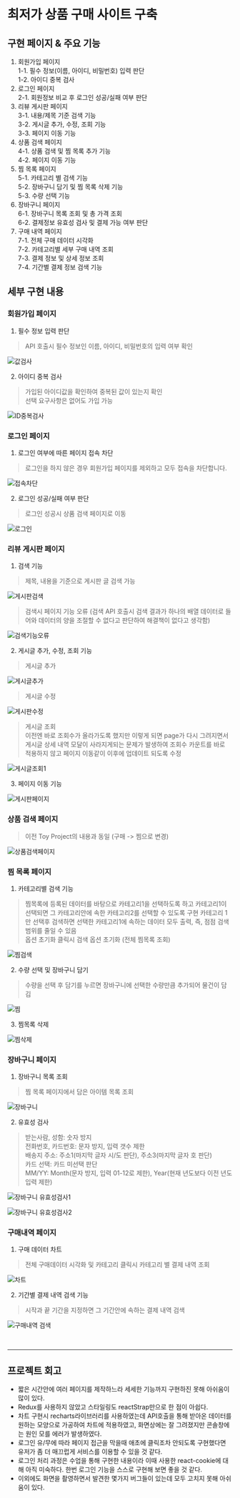 # 최저가 상품 구매 사이트 구축

## 구현 페이지 & 주요 기능

1. 회원가입 페이지  
   1-1. 필수 정보(이름, 아이디, 비밀번호) 입력 판단  
   1-2. 아이디 중복 검사
2. 로그인 페이지  
   2-1. 회원정보 비교 후 로그인 성공/실패 여부 판단
3. 리뷰 게시판 페이지  
   3-1. 내용/제목 기준 검색 기능  
   3-2. 게시글 추가, 수정, 조회 기능  
   3-3. 페이지 이동 기능
4. 상품 검색 페이지  
   4-1. 상품 검색 및 찜 목록 추가 기능  
   4-2. 페이지 이동 기능
5. 찜 목록 페이지  
   5-1. 카테고리 별 검색 기능  
   5-2. 장바구니 담기 및 찜 목록 삭제 기능  
   5-3. 수량 선택 기능
6. 장바구니 페이지  
   6-1. 장바구니 목록 조회 및 총 가격 조회  
   6-2. 결제정보 유효성 검사 및 결제 가능 여부 판단
7. 구매 내역 페이지  
   7-1. 전체 구매 데이터 시각화  
   7-2. 카테고리별 세부 구매 내역 조회  
   7-3. 결제 정보 및 상세 정보 조회  
   7-4. 기간별 결제 정보 검색 기능

## 세부 구현 내용

### 회원가입 페이지

1. 필수 정보 입력 판단

> API 호출시 필수 정보인 이름, 아이디, 비밀번호의 입력 여부 확인

![값검사](https://user-images.githubusercontent.com/60686984/147471008-cd5569a6-f146-4886-a9b0-4fd91b1abf7d.gif)

2. 아이디 중복 검사

> 가입된 아이디값을 확인하여 중복된 값이 있는지 확인  
> 선택 요구사항은 없어도 가입 가능

![ID중복검사](https://user-images.githubusercontent.com/60686984/147470875-f9c17ec5-e2df-4da2-bff4-1a708901e9ef.gif)

### 로그인 페이지

1. 로그인 여부에 따른 페이지 접속 차단

> 로그인을 하지 않은 경우 회원가입 페이지를 제외하고 모두 접속을 차단합니다.

![접속차단](https://user-images.githubusercontent.com/60686984/147470774-9d2ab01b-fc6e-4fab-afec-69252a7fd20c.gif)

2. 로그인 성공/실패 여부 판단

> 로그인 성공시 상품 검색 페이지로 이동

![로그인](https://user-images.githubusercontent.com/60686984/147471482-393dcc3c-0476-46ce-9f64-7ec8ea0b78c4.gif)

### 리뷰 게시판 페이지

1. 검색 기능

> 제목, 내용을 기준으로 게시판 글 검색 가능

![게시판검색](https://user-images.githubusercontent.com/60686984/147474225-0650da21-154f-4301-9e24-b4212da30d48.gif)

> 검색시 페이지 기능 오류 (검색 API 호출시 검색 결과가 하나의 배열 데이터로 들어와 데이터의 양을 조절할 수 없다고 판단하여 해결책이 없다고 생각함)

![검색기능오류](https://user-images.githubusercontent.com/60686984/147474519-d0d909b5-4bcf-4db0-90f8-2b6387098df0.gif)

2. 게시글 추가, 수정, 조회 기능

> 게시글 추가

![게시글추가](https://user-images.githubusercontent.com/60686984/147472310-a8610ecf-7d5f-42b7-94d3-e3d7cde49012.gif)

> 게시글 수정

![게시판수정](https://user-images.githubusercontent.com/60686984/147473911-c1d30e38-b3e9-4da9-a42c-f48851c6ba44.gif)

> 게시글 조회  
> 이전엔 바로 조회수가 올라가도록 했지만 이렇게 되면 page가 다시 그려지면서 게시글 상세 내역 모달이 사라지게되는 문제가 발생하여 조회수 카운트를 바로 적용하지 않고 페이지 이동같이 이후에 업데이트 되도록 수정

![게시글조회1](https://user-images.githubusercontent.com/60686984/147472515-6adf7b84-cfdf-42e7-bddf-f893faa91995.gif)

3. 페이지 이동 기능

![게시판페이지](https://user-images.githubusercontent.com/60686984/147472068-6ea580cf-386d-4bd0-bf56-c1ef11286b75.gif)

### 상품 검색 페이지

> 이전 Toy Project의 내용과 동일 (구매 -> 찜으로 변경)

![상품검색페이지](https://user-images.githubusercontent.com/60686984/147474718-a1f94967-c644-480e-9a9c-369cc574e175.jpg)

### 찜 목록 페이지

1. 카테고리별 검색 기능

> 찜목록에 등록된 데이터를 바탕으로 카테고리1을 선택하도록 하고 카테고리1이 선택되면 그 카테고리안에 속한 카테고리2를 선택할 수 있도록 구현
> 카테고리 1만 선택후 검색하면 선택한 카테고리1에 속하는 데이터 모두 출력, 즉, 점점 검색범위를 줄일 수 있음  
> 옵션 초기화 클릭시 검색 옵션 초기화 (전체 찜목록 조회)

![찜검색](https://user-images.githubusercontent.com/60686984/147475527-4208e9f2-008c-4e33-8f77-4223aec34030.gif)

2. 수량 선택 및 장바구니 담기

> 수량을 선택 후 담기를 누르면 장바구니에 선택한 수량만큼 추가되어 물건이 담김

![찜](https://user-images.githubusercontent.com/60686984/147476620-7f0df3e2-9859-417a-b3b2-7252ff4670c8.gif)

3. 찜목록 삭제

![찜삭제](https://user-images.githubusercontent.com/60686984/147476830-afe98008-b939-464a-a907-4a0d4d21be64.gif)

### 장바구니 페이지

1. 장바구니 목록 조회

> 찜 목록 페이지에서 담은 아이템 목록 조회

![장바구니](https://user-images.githubusercontent.com/60686984/147477228-520fdee1-c4a8-4806-b1b2-7237e00485de.jpg)

2. 유효성 검사

> 받는사람, 성함: 숫자 방지  
> 전화번호, 카드번호: 문자 방지, 입력 갯수 제한  
> 배송지 주소: 주소1(마지막 글자 시/도 판단), 주소3(마지막 글자 호 판단)  
> 카드 선택: 카드 미선택 판단  
> MM/YY: Month(문자 방지, 입력 01-12로 제한), Year(현재 년도보다 이전 년도 입력 제한)

![장바구니 유효성검사1](https://user-images.githubusercontent.com/60686984/147477427-0bc92612-12d1-4879-b404-bcc9795f04a2.gif)

![장바구니 유효성검사2](https://user-images.githubusercontent.com/60686984/147477479-46340e97-e08b-4587-b702-82c1ab2ef354.gif)

### 구매내역 페이지

1. 구매 데이터 차트

> 전체 구매데이터 시각화 및 카테고리 클릭시 카테고리 별 결제 내역 조회

![차트](https://user-images.githubusercontent.com/60686984/147477560-f014a00a-32b4-479b-9867-9af456ba13d7.jpg)

2. 기간별 결제 내역 검색 기능

> 시작과 끝 기간을 지정하면 그 기간안에 속하는 결제 내역 검색

![구매내역 검색](https://user-images.githubusercontent.com/60686984/147478027-a0354200-47e9-4cab-939a-1cfc8f72f7cf.gif)

<br/>
<hr/>

## 프로젝트 회고

- 짧은 시간안에 여러 페이지를 제작하느라 세세한 기능까지 구현하진 못해 아쉬움이 많이 있다.
- Redux를 사용하지 않았고 스타일링도 reactStrap만으로 한 점이 아쉽다.
- 차트 구현시 recharts라이브러리를 사용하였는데 API호출을 통해 받아온 데이터를 원하는 모양으로 가공하여 차트에 적용하였고, 화면상에는 잘 그려졌지만 콘솔창에는 원인 모를 에러가 발생하였다.
- 로그인 유/무에 따라 페이지 접근을 막을때 애초에 클릭조차 안되도록 구현했다면 유저가 좀 더 매끄럽게 서비스를 이용할 수 있을 것 같다.
- 로그인 처리 과정은 수업을 통해 구현한 내용이라 이때 사용한 react-cookie에 대해 아직 미숙하다. 한번 로그인 기능을 스스로 구현해 보면 좋을 것 같다.
- 이외에도 화면을 촬영하면서 발견한 몇가지 버그들이 있는데 모두 고치지 못해 아쉬움이 있다.
